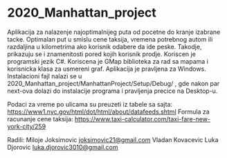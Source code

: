 # 2020_Manhattan_project

Aplikacija za nalazenje najoptimalnijeg puta od pocetne do kranje izabrane tacke. Optimalan put u smislu cene taksija, vremena potrebnog autom ili 
razdaljina u kilometrima ako korisnik odabere da ide peske.
Takodje, prikazuju se i znamenitosti pored kojih korisnik prodje.
Koriscen je programski jezik C#.
Koriscena je GMap biblioteka za rad sa mapama i korisnicka klasa za usmereni graf.
Aplikacija je pravljena za Windows.
Instalacioni fajl nalazi se u 2020_Manhattan_project/ManhattanProject/Setup/Debug/ , gde nakon
par next-ova  dolazi do instalacije programa i pravljenja precice na Desktop-u.


Podaci za vreme po ulicama su preuzeti iz tabele sa sajta: https://www1.nyc.gov/html/dot/html/about/datafeeds.shtml
Formula za racunanje cene taksija: https://www.taxi-calculator.com/taxi-fare-new-york-city/259

Radili:
Miloje Joksimovic joksimovic21@gmail.com
Vladan Kovacevic
Luka Djorovic luka.djorovic3010@gmail.com